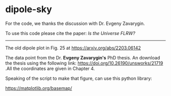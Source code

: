 # dipole-sky
For the code, we thanks the discussion with Dr. Evgeny Zavarygin.

To use this code please cite the paper: *Is the Universe FLRW?*



----

The old dipole plot in Fig. 25 at https://arxiv.org/abs/2203.06142

The data point from the Dr. **Evgeny Zavarygin's** PhD thesis. An download the thesis using the following link: https://doi.org/10.26190/unsworks/21719  .All the coordinates are given in Chapter 4.

Speaking of the script to make that figure, can use this python library:

https://matplotlib.org/basemap/

